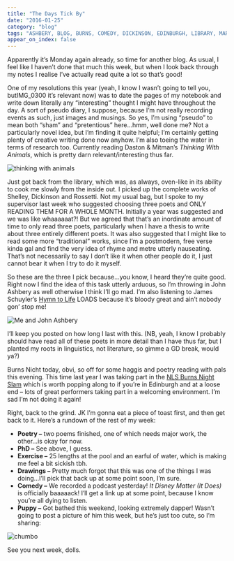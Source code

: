 ```yaml
---
title: "The Days Tick By"
date: "2016-01-25"
category: "blog"
tags: "ASHBERY, BLOG, BURNS, COMEDY, DICKINSON, EDINBURGH, LIBRARY, MARIANNE, MARIANNE MACRAE, ME3, METHREE, METHREE COMEDY, PHD, POETRY, PUPPY, RESEARCH, ROBERT BURNS, ROSSETTI, SCHUYLER, SHELLEY, THINKING WITH ANIMALS"
appear_on_index: false
---
```


Apparently it’s Monday again already, so time for another blog. As usual, I feel like I haven’t done that much this week, but when I look back through my notes I realise I’ve actually read quite a lot so that’s good!

One of my resolutions this year (yeah, I know I wasn’t going to tell you,
butIMG_0300 it’s relevant now) was to date the pages of my notebook and write down literally any “interesting” thought I might have throughout the day. A sort of pseudo diary, I suppose, because I’m not really recording events as such, just images and musings. So yes, I’m using “pseudo” to mean both “sham” and “pretentious” here…hmm, well done me? Not a particularly novel idea, but I’m finding it quite helpful; I’m certainly getting plenty of creative writing done now anyhow. I’m also toeing the water in terms of research too. Currently reading Daston & Mitman’s *Thinking With Animals*, which is pretty darn relevant/interesting thus far.

![thinking with animals](../images/archive-posts/thinking-with-animals.jpg)

Just got back from the library, which was, as always, oven-like in its ability to cook me slowly from the inside out. I picked up the complete works of Shelley, Dickinson and Rossetti. Not my usual bag, but I spoke to my supervisor last week who suggested choosing three poets and ONLY READING THEM FOR A WHOLE MONTH. Initially a year was suggested and we was like whaaaaaat?! But we agreed that that’s an inordinate amount of time to only read three poets, particularly when I have a thesis to write about three entirely different poets. It was also suggested that I might like to read some more “traditional” works, since I’m a postmodern, free verse kinda gal and find the very idea of rhyme and metre utterly nauseating. That’s not necessarily to say I don’t like it when other people do it, I just cannot bear it when I try to do it myself.

So these are the three I pick because…you know, I heard they’re quite good. Right now I find the idea of this task utterly arduous, so I’m throwing in John Ashbery as well otherwise I think I’ll go mad. I’m also listening to James Schuyler’s [Hymn to Life](http://www.poetryfoundation.org/poetrymagazine/poem/21778) LOADS because it’s bloody great and ain’t nobody gon’ stop me!

![Me and John Ashbery](../images/archive-posts/me-and-john-ashbery.jpg)

I’ll keep you posted on how long I last with this. (NB, yeah, I know I probably should have read all of these poets in more detail than I have thus far, but I planted my roots in linguistics, not literature, so gimme a GD break, would ya?)

Burns Nicht today, obvi, so off for some haggis and poetry reading with pals this evening. This time last year I was taking part in the [NLS Burns Night Slam](https://www.eventbrite.co.uk/e/poetry-grand-slam-tickets-19947187575) which is worth popping along to if you’re in Edinburgh and at a loose end – lots of great performers taking part in a welcoming environment. I’m sad I’m not doing it again!

Right, back to the grind. JK I’m gonna eat a piece of toast first, and then get back to it. Here’s a rundown of the rest of my week:

- **Poetry –** two poems finished, one of which needs major work, the other…is okay for now.
- **PhD –** See above, I guess.
- **Exercise –** 25 lengths at the pool and an earful of water, which is making me feel a bit sickish tbh.
- **Drawings –** Pretty much forgot that this was one of the things I was doing…I’ll pick that back up at some point soon, I’m sure.
- **Comedy –** We recorded a podcast yesterday! *It Disney Matter (It Does)* is officially baaaaack! I’ll get a link up at some point, because I know you’re all dying to listen.
- **Puppy –** Got bathed this weekend, looking extremely dapper! Wasn’t going to post a picture of him this week, but he’s just too cute, so I’m sharing:

![chumbo](../images/archive-posts/chummy-hair-day.jpg)

See you next week, dolls.
